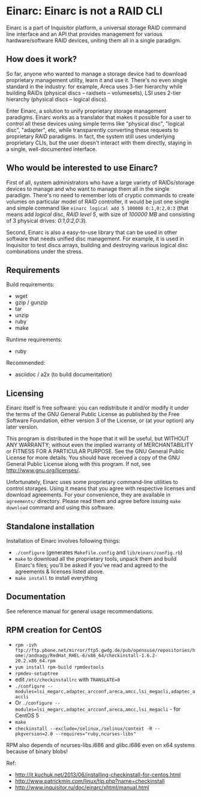 Einarc: Einarc is not a RAID CLI
================================

Einarc is a part of Inquisitor platform, a universal storage RAID
command line interface and an API that provides management for various
hardware/software RAID devices, uniting them all in a single paradigm.

How does it work?
-----------------

So far, anyone who wanted to manage a storage device had to download
proprietary management utility, learn it and use it. There's no even
single standard in the industry: for example, Areca uses 3-tier
hierarchy while building RAIDs (physical discs – raidsets –
volumesets), LSI uses 2-tier hierarchy (physical discs – logical
discs).

Enter Einarc, a solution to unify proprietary storage management
paradigms. Einarc works as a translator that makes it possible for a
user to control all these devices using simple terms like "physical
disc", "logical disc", "adapter", etc, while transparently converting
these requests to proprietary RAID paradigms. In fact, the system
still uses underlying proprietary CLIs, but the user doesn't interact
with them directly, staying in a single, well-documented interface.

Who would be interested to use Einarc?
--------------------------------------

First of all, system administrators who have a large variety of
RAIDs/storage devices to manage and who want to manage them all in the
single paradigm. There's no need to remember lots of cryptic commands
to create volumes on particular model of RAID controller, it would be
just one single and simple command like `einarc logical add 5 100000
0:1,0:2,0:3` (that means add *logical* disc, *RAID level 5*, with size
of *100000 MB* and consisting of 3 physical drives: *0:1,0:2,0:3*).

Second, Einarc is also a easy-to-use library that can be used in other
software that needs unified disc management. For example, it is used
in Inquisitor to test discs arrays, building and destroying various
logical disc combinations under the stress.

Requirements
------------

Build requirements:

* wget
* gzip / gunzip
* tar
* unzip
* ruby
* make

Runtime requirements:

* ruby

Recommended:

* asciidoc / a2x (to build documentation)

Licensing
---------

Einarc itself is free software: you can redistribute it and/or modify
it under the terms of the GNU General Public License as published by
the Free Software Foundation, either version 3 of the License, or (at
your option) any later version.

This program is distributed in the hope that it will be useful, but
WITHOUT ANY WARRANTY; without even the implied warranty of
MERCHANTABILITY or FITNESS FOR A PARTICULAR PURPOSE. See the GNU
General Public License for more details. You should have received a
copy of the GNU General Public License along with this program. If
not, see <http://www.gnu.org/licenses/>.

Unfortunately, Einarc uses some proprietary command-line utilities to
control storages. Using it means that you agree with respective
licenses and download agreements. For your convenience, they are
available in `agreements/` directory. Please read them and agree
before issuing `make download` command and using this software.

Standalone installation
-----------------------

Installation of Einarc involves following things:

* `./configure` (generates `Makefile.config` and `lib/einarc/config.rb`)
* `make` to download all the proprietary tools, unpack them and build
Einarc's files; you'll be asked if you've read and agreed to the
agreements & licenses listed above.
* `make install` to install everything

Documentation
-------------

See reference manual for general usage recommendations.

RPM creation for CentOS
-------------

* `rpm -ivh ftp://ftp.pbone.net/mirror/ftp5.gwdg.de/pub/opensuse/repositories/home:/andnagy/RedHat_RHEL-6/x86_64/checkinstall-1.6.2-20.2.x86_64.rpm`
* `yum install rpm-build rpmdevtools`
* `rpmdev-setuptree`
* edit  `/etc/checkinstallrc` with `TRANSLATE=0`
* `./configure --modules=lsi_megarc,adaptec_arcconf,areca,amcc,lsi_megacli,adaptec_aaccli`
* Or `./configure --modules=lsi_megarc,adaptec_arcconf,areca,amcc,lsi_megacli` - for CentOS 5
* `make`
* `checkinstall --exclude=/selinux,/selinux/context -R --pkgversion=2.0 --requires="ruby,ncurses-libs"`

RPM also depends of ncurses-libs.i686 and glibc.i686 even on x64 systems because of binary blobs!

Ref:
* <http://it.kuchuk.net/2013/06/installing-checkinstall-for-centos.html>
* <http://www.patrickmin.com/linux/tip.php?name=checkinstall>
* <http://www.inquisitor.ru/doc/einarc/xhtml/manual.html>
